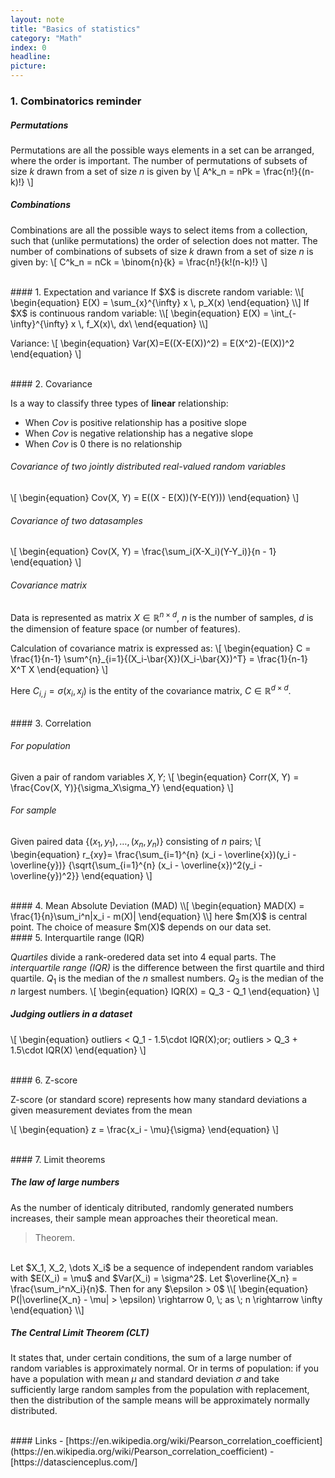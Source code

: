 ```yaml
---
layout: note
title: "Basics of statistics"
category: "Math"
index: 0
headline:
picture:
---
```

### 1. Combinatorics reminder

##### Permutations
Permutations are all the possible ways elements in a set can be arranged, where the order
is important.
The number of permutations of subsets of size $k$ drawn from a set of size $n$ is given by
\\[
    A^k_n = nPk = \frac{n!}{(n-k)!}
\\]

##### Combinations
Combinations are all the possible ways to select items from a collection, such that (unlike permutations) the order of selection does not matter.
The number of combinations of subsets of size $k$ drawn from a set of size $n$ is given by:
\\[
    C^k_n = nCk = \binom{n}{k} = \frac{n!}{k!(n-k)!}
\\]


<br>
#### 1. Expectation and variance
If $X$ is discrete random variable:
\\[
\begin{equation}
E(X) = \sum_{x}^{\infty} x \, p_X(x)
\end{equation}
\\]
If $X$ is continuous random variable:
\\[
\begin{equation}
E(X) = \int_{-\infty}^{\infty} x \, f_X(x)\, dx\
\end{equation}
\\]

Variance:
\\[
\begin{equation}
Var(X)=E((X-E(X))^2) = E(X^2)-(E(X))^2
\end{equation}
\\]


<br>
#### 2. Covariance

Is a way to classify three types of __linear__ relationship:

- When $Cov$ is positive relationship has a positive slope
- When $Cov$ is negative relationship has a negative slope
- When $Cov$ is $0$ there is no relationship

###### Covariance of two jointly distributed real-valued random variables
\\[
\begin{equation}
Cov(X, Y) = E((X - E(X))(Y-E(Y)))
\end{equation}
\\]

###### Covariance of two datasamples
\\[
\begin{equation}
Cov(X, Y) = \frac{\sum_i(X-X_i)(Y-Y_i)}{n - 1}
\end{equation}
\\]

###### Covariance matrix

Data is represented as matrix $X \in \mathbb{R}^{n \times d}$, $n$ is the number of samples,
$d$ is the dimension of feature space (or number of features).

Calculation of covariance matrix is expressed as:
\\[
\begin{equation}
C = \frac{1}{n-1} \sum^{n}_{i=1}{(X_i-\bar{X})(X_i-\bar{X})^T} = \frac{1}{n-1} X^T X
\end{equation}
\\]

Here $C_{i,j} = \sigma(x_i, x_j)$ is the entity of the covariance matrix, $C \in \mathbb{R}^{d \times d}$.


<br>
#### 3. Correlation

###### For population
Given a pair of random variables $X,Y$; 
\\[
\begin{equation}
Corr(X, Y) = \frac{Cov(X, Y)}{\sigma_X\sigma_Y}
\end{equation}
\\]

###### For sample
Given paired data $\{(x_1, y_1), \dots , (x_n , y_n)\}$  consisting of $n$ pairs;
\\[
\begin{equation}
r_{xy}= \frac{\sum_{i=1}^{n} (x_i - \overline{x})(y_i - \overline{y})}
{\sqrt{\sum_{i=1}^{n} (x_i - \overline{x})^2(y_i - \overline{y})^2}}
\end{equation}
\\]

<br>
#### 4. Mean Absolute Deviation (MAD)
\\[
\begin{equation}
MAD(X) = \frac{1}{n}\sum_i^n|x_i - m(X)|
\end{equation}
\\]
here $m(X)$ is central point. The choice of measure $m(X)$ depends on our data set.

<br>
#### 5. Interquartile range (IQR)

_Quartiles_ divide a rank-oredered data set into $4$ equal parts.
The _interquartile range (IQR)_ is the difference between the first quartile and third quartile.
$Q_1$ is the median of the $n$ smallest numbers. $Q_3$ is the median of the $n$ largest numbers.
\\[
\begin{equation}
IQR(X) = Q_3 - Q_1
\end{equation}
\\]

##### Judging outliers in a dataset

\\[
\begin{equation}
outliers < Q_1 - 1.5\cdot IQR(X)\;or\; outliers > Q_3 + 1.5\cdot IQR(X)
\end{equation}
\\]

<br>
#### 6. Z-score 

Z-score (or standard score) represents how many standard deviations a given measurement deviates from the mean

\\[
\begin{equation}
z = \frac{x_i - \mu}{\sigma}
\end{equation}
\\]

<br>
#### 7. Limit theorems

##### The law of large numbers
As the number of identicaly ditributed, randomly generated numbers increases, their sample mean approaches their theoretical mean.

> Theorem.
<br>
Let $X_1, X_2, \dots X_i$ be a sequence of independent random variables with $E(X_i) = \mu$ and $Var(X_i) = \sigma^2$.
Let $\overline{X_n} = \frac{\sum_i^nX_i}{n}$. Then for any $\epsilon > 0$
\\[
\begin{equation}
P(|\overline{X_n} - \mu| > \epsilon) \rightarrow 0, \; as \; n \rightarrow \infty
\end{equation}
\\]

##### The Central Limit Theorem (CLT)
 It states that, under certain conditions, the sum of a large number of random variables is approximately normal.
 Or in terms of population: if you have a population with mean $\mu$ and standard deviation $\sigma$ 
 and take sufficiently large random samples from the population with replacement, 
 then the distribution of the sample means will be approximately normally distributed.


<br>
#### Links
- [https://en.wikipedia.org/wiki/Pearson_correlation_coefficient](https://en.wikipedia.org/wiki/Pearson_correlation_coefficient)
- [https://datascienceplus.com/]


